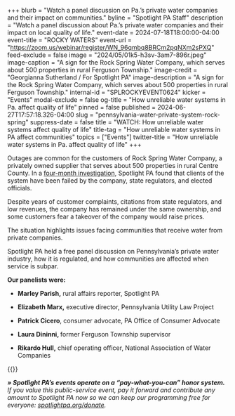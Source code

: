 +++
blurb = "Watch a panel discussion on Pa.’s private water companies and their impact on communities."
byline = "Spotlight PA Staff"
description = "Watch a panel discussion about Pa.’s private water companies and their impact on local quality of life."
event-date = 2024-07-18T18:00:00-04:00
event-title = "ROCKY WATERS"
event-url = "https://zoom.us/webinar/register/WN_96qmbq8BRCm2pqNXm2sPXQ"
feed-exclude = false
image = "2024/05/01k5-h3sv-3am7-896r.jpeg"
image-caption = "A sign for the Rock Spring Water Company, which serves about 500 properties in rural Ferguson Township."
image-credit = "Georgianna Sutherland / For Spotlight PA"
image-description = "A sign for the Rock Spring Water Company, which serves about 500 properties in rural Ferguson Township."
internal-id = "SPLROCKYEVENT0624"
kicker = "Events"
modal-exclude = false
og-title = "How unreliable water systems in Pa. affect quality of life"
pinned = false
published = 2024-06-27T17:57:18.326-04:00
slug = "pennsylvania-water-private-system-rock-spring"
suppress-date = false
title = "WATCH: How unreliable water systems affect quality of life"
title-tag = "How unreliable water systems in PA affect communities"
topics = ["Events"]
twitter-title = "How unreliable water systems in Pa. affect quality of life"
+++

Outages are common for the customers of Rock Spring Water Company, a privately owned supplier that serves about 500 properties in rural Centre County. In a <a href="https://www.spotlightpa.org/statecollege/2024/06/pennsylvania-rock-spring-water-company-ferguson-township-environment-utilities/">four-month investigation</a>, Spotlight PA found that clients of the system have been failed by the company, state regulators, and elected officials.

Despite years of customer complaints, citations from state regulators, and low revenues, the company has remained under the same ownership, and some customers fear a takeover of the company would raise prices.

The situation highlights issues facing communities that receive water from private companies.

Spotlight PA held a free panel discussion on Pennsylvania’s private water industry, how it is regulated, and how communities are affected when service is subpar.

<strong>Our panelists were:</strong>

- <strong>Marley Parish,</strong> rural affairs reporter, Spotlight PA

- <strong>Elizabeth Marx,</strong> executive director, Pennsylvania Utility Law Project

- <strong>Patrick Cicero</strong>, consumer advocate, PA Office of Consumer Advocate

- <strong>Laura Dininni, </strong>former Ferguson Township supervisor

- <strong>Rikardo Hull,</strong> chief operating officer, National Association of Water Companies

{{<vimeo id="987122308" secret="e1c4d233eb" >}}

<strong><em>» Spotlight PA’s events operate on a “pay-what-you-can” honor system.</em></strong><em> If you value this public-service event, pay it forward and contribute any amount to Spotlight PA now so we can keep our programming free for everyone: </em><a href="http://spotlightpa.org/donate"><em>spotlightpa.org/donate</em></a><em>.</em>

